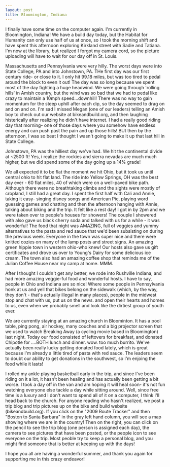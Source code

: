 ```yaml
---
layout: post
title: Bloomington, Indiana
---
```


I finally have  some time on the computer again. I'm currently in Bloomington, Indiana! We have a build day today, but the Habitat for Humanity can only use half of us at once, so I took the morning shift and have spent this afternoon exploring Kirkland street with Sadie and Tatiana. I'm now at the library, but realized I forgot my camera cord, so the picture uploading will have to wait for our day off in St. Louis.

Massachusetts and Pennsylvania were very hilly. The worst days were into State College, PA and into Johnstown, PA. THe first day was our first century ride- or close to it. I only hit 99.18 miles, but was too tired to pedal around the block to even it out! The day was so long because we spent most of the day fighting a huge headwind. We were going through 'rolling hills' in Amish country, but the wind was so bad that we had to pedal like crazy to maintain a 10mph speed...downhill! There was no way to gain momentum for the steep uphill after each dip, so the day seemed to drag on and on and on. I'm sad I missed Megan (one of our leaders) telling an Amish boy to check out our website at bikeandbuild.org, and then laughing histerically after realizing he didn't have internet. I had a really good riding day that morning- one of those days where you somehow have endless energy and can push past the pain and up those hills! BUt then by the afternoon, I was so beat I thought I wasn't going to make it up that last hill in State College.

Johnstown, PA was the hilliest day we've had. We hit the continental divide at ~2500 ft! Yes, i realize the rockies and sierra nevadas are much much higher, but we did spend some of the day going up a 14% grade!

We all expected it to be flat the moment we hit Ohio, but it took us until central ohio to hit flat land. The ride into Yellow Springs, OH was the best day ever - 60 flat miles, 40 of which were on a well-paved bike path. Although there were no breathtaking climbs and the sights were mostly of cropland, I still had a great day. I spent the first half with Cali and Annie, taking it easy- singing disney songs and American Pie, playing word guessing games and chatting and then the afternoon hanging with Annie, talking about biking and the trip. It felt like a rest day! I got in by 2pm and we were taken over to people's houses for showers! The couple I showered with also gave us black cherry soda and talked with us for a while - it was wonderful! The food that night was AMAZING, full of veggies and yummy alternatives to the pasta and red sauce that we'd been subsisting on during the previous week. Everyone in the town was super nice and there were knitted cozies on many of the lamp posts and street signs. An amazing green hippie town in western ohio-who knew! Our hosts also gave us gift certificates and drove us over to Young's Dairy for some delicious ice cream. The town also had an amazing coffee shop that reminds me of the Julian Coffee House near my camp at home. MMM.

After I thought I couldn't get any better, we rode into Rushville Indiana, and had more amazing veggie-ful food and wonderful hosts. I have to say, people in Ohio and Indiana are so nice! Where some people in Pennsylvania honk at us and yell that bikes belong on the sidewalk (which, by the way, they don't - that's actually illegal in many places), people in the midwest stop and chat with us, put us on the news. and open their hearts and homes to us, even when we probably smell and look like the dirtiest group of youth ever.

We are currently staying at an amazing church in Bloominton. It has a pool table, ping pong, air hockey, many couches and a big projector screen that we used to watch Breaking Away (a cycling movie based in Bloomington) last night. Today our food consisted of leftovers for breakfast, and donated Chipotle for ....BOTH lunch and dinner. wow. too much burrito. We've actually been really lucky getting donated food lately, which is great because I'm already a little tired of pasta with red sauce. The leaders seem to doubt our ability to get donations in the southwest, so I'm enjoing the food while it lasts!

I rolled my ankle playing basketball early in the trip, and since I've been riding on it a lot, it hasn't been healing and has actually been getting a bit worse. I took a day off in the van and am hoping it will heal soon- it's not fun watching everyone else tackle a day while sitting around. Well, since free time is a luxury and I don't want to spend all of it on a computer, I think I'll head back to the church.  For anyone reading who hasn't realized, we post a trip blog and trip pictures up on the bike and build website (bikeandbuild.org). If you click on the "2009 Route Tracker" and then "Boston to Santa Barbara" in the gray left hand column, you will see a map showing where we are in  the country! Then on the right, you can click on the pencil to see the trip blog (one person is assigned each day), the camera to see pictures that have been posted, or the people icon to see everyone on the trip. Most peoble try to keep a personal blog, and you might find someone that is better at keeping up with the days!

I hope you all are having a wonderful summer, and thank you again for supporting me in this crazy endeavor!
